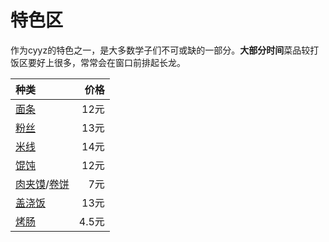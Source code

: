 # 特色区

作为cyyz的特色之一，是大多数学子们不可或缺的一部分。**大部分时间**菜品较打饭区要好上很多，常常会在窗口前排起长龙。

| 种类       |  价格  |
|:-------------|---------:|
| [面条](noodles.md)   | 12元 |
| [粉丝](starchnoodles.md)      | 13元 |
| [米线](ricenoodles.md)      | 14元 |
| [馄饨](wonton.md)      | 12元 |
| [肉夹馍](roujiamo.md)/[卷饼](burritos.md)    | 7元   |
| [盖浇饭](rice-with-toppings.md)     | 13元 |
| [烤肠](sausage.md)     | 4.5元 |